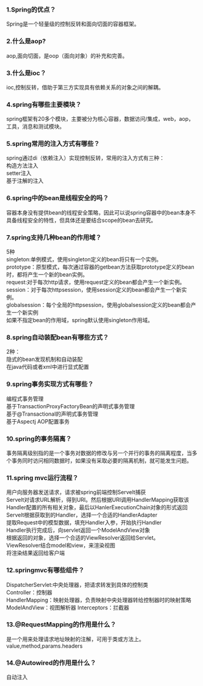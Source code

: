 ### 1.Spring的优点？
Spring是一个轻量级的控制反转和面向切面的容器框架。<br>
### 2.什么是aop?
aop,面向切面，是oop（面向对象）的补充和完善。<br>
### 3.什么是ioc？
ioc,控制反转，借助于第三方实现具有依赖关系的对象之间的解耦。
### 4.spring有哪些主要模块？
spring框架有20多个模块，主要被分为核心容器，数据访问/集成，web，aop，工具，消息和测试模块。
### 5.spring常用的注入方式有哪些？
spring通过di（依赖注入）实现控制反转，常用的注入方式有三种：<br>
构造方法注入<br>setter注入<br>基于注解的注入<br>
### 6.spring中的bean是线程安全的吗？
容器本身没有提供bean的线程安全策略，因此可以说spring容器中的bean本身不具备线程安全的特性，但具体还是要结合scope的bean去研究。
### 7.spring支持几种bean的作用域？
5种<br>
singleton:单例模式，使用singleton定义的bean将只有一个实例。<br>
prototype：原型模式，每次通过容器的getbean方法获取prototype定义的bean时，都将产生一个新的bean实例。<br>
request:对于每次http请求，使用request定义的bean都会产生一个新实例。<br>
session：对于每次httpsession，使用session定义的bean都会产生一个新实例。<br>
globalsession：每个全局的httpsession，使用globalsession定义的bean都会产生一个新实例<br>
如果不指定bean的作用域，spring默认使用singleton作用域。
### 8.spring自动装配bean有哪些方式？
2种：<br>
隐式的bean发现机制和自动装配<br>
在java代码或者xml中进行显式配置<br>
### 9.spring事务实现方式有哪些？
编程式事务管理<br>
基于TransactionProxyFactoryBean的声明式事务管理<br>
基于@Transactional的声明式事务管理<br>
基于Aspectj AOP配置事务
### 10.spring的事务隔离？
事务隔离级别指的是一个事务对数据的修改与另一个并行的事务的隔离程度，当多个事务同时访问相同数据时，如果没有采取必要的隔离机制，就可能发生问题。
### 11.spring mvc运行流程？
用户向服务器发送请求，请求被spring前端控制Servelt捕获<br>
Servelt对请求URL解析，得到URI。然后根据URI调用HandlerMapping获取该Handler配置的所有相关对象，最后以HanlerExecutionChain对象的形式返回<br>
Servelt根据获取到的Handler，选择一个合适的HandlerAdapter<br>
提取Request中的模型数据，填充Handler入参，开始执行Handler<br>
Handler执行完成后，向servlet返回一个ModelAndView对象<br>
根据返回的对象，选择一个合适的ViewResolver返回给Servlet。<br>
ViewResolver结合model和view，来渲染视图<br>
将渲染结果返回给客户端
### 12.springmvc有哪些组件？
DispatcherServlet:中央处理器，把请求转发到具体的控制类<br>
Controller：控制器<br>
HandlerMapping：映射处理器，负责映射中央处理器转给控制器时的映射策略<br>
ModelAndView：视图解析器
Interceptors：拦截器
### 13.@RequestMapping的作用是什么？
是一个用来处理请求地址映射的注解，可用于类或方法上。value,method,params.headers
### 14.@Autowired的作用是什么？
自动注入
